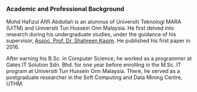 <h3>Academic and Professional Background</h3>

Mohd Hafizul Afifi Abdullah is an alumnus of Universiti Teknologi MARA (UiTM) and Universiti Tun Hussein Onn Malaysia. He first delved into research during his undergraduate studies, under the guidance of his supervisor, [Assoc. Prof. Dr. Shahreen Kasim](https://scholar.google.com/citations?user=csGxD68AAAAJ). He published his first paper in 2016.

After earning his B.Sc. in Computer Science, he worked as a programmer at Gates IT Solution Sdn. Bhd. for one year before enrolling in the M.Sc. IT program at Universiti Tun Hussein Onn Malaysia. There, he served as a postgraduate researcher in the Soft Computing and Data Mining Centre, UTHM.
<!-- <p>Due to his deep interest in business, he has co-founded food &amp; beverage business in 2014 and a printing business in 2016, before leaving the partnerships in 2018 to start his own IT-based business.</p> -->
